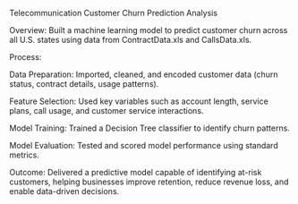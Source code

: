 Telecommunication Customer Churn Prediction Analysis

Overview:
Built a machine learning model to predict customer churn across all U.S. states using data from ContractData.xls and CallsData.xls.

Process:

Data Preparation: Imported, cleaned, and encoded customer data (churn status, contract details, usage patterns).

Feature Selection: Used key variables such as account length, service plans, call usage, and customer service interactions.

Model Training: Trained a Decision Tree classifier to identify churn patterns.

Model Evaluation: Tested and scored model performance using standard metrics.

Outcome:
Delivered a predictive model capable of identifying at-risk customers, helping businesses improve retention, reduce revenue loss, and enable data-driven decisions.
